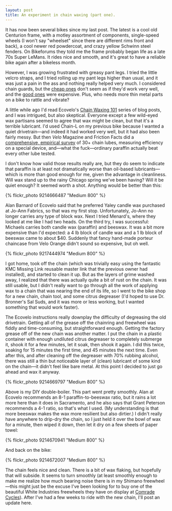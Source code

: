 ```yaml
---
layout: post
title: An experiment in chain waxing (part one).
---
```


It has now been several bikes since my last post. The latest is a cool old Centurion frame, with a motley assortment of components, single-speed wheels (I won't say "wheelset" since there are different rims front and back), a cool newer red powdercoat, and crazy yellow Schwinn steel fenders. On Bikeforums they told me the frame probably began life as a late 70s Super LeMans. It rides nice and smooth, and it's great to have a reliable bike again after a bikeless month.

However, I was growing frustrated with greasy pant legs. I tried the little velcro straps, and I tried rolling up my pant legs higher than usual, and it was just a pain in the ass and nothing really helped very much. I considered chain guards, but the <a href="http://store.velo-orange.com/index.php/accessories/chainguards-stay-protectors-kickstands/vo-alloy-chainguard.html">cheap ones</a> don't seem as if they'd work very well, and the <a href="http://store.velo-orange.com/index.php/accessories/chainguards-stay-protectors-kickstands/vo-porteur-style-chaincase.html">good ones</a> were expensive. Plus, who needs more thin metal parts on a bike to rattle and vibrate?

A little while ago I'd read Ecovelo's <a href="http://www.ecovelo.info/2011/10/10/chain-waxing-101/">Chain Waxing 101</a> series of blog posts, and I was intrigued, but also skeptical. Everyone except a few wild-eyed wax partisans seemed to agree that wax might be clean, but that it's a terrible lubricant. I'd used Chain-L on my previous bike because I wanted a quiet drivetrain&mdash;and indeed it had worked very well, but it had also been fairly messy.  But then <i>Velo</i> Magazine and Friction Facts did a <a href="http://www.friction-facts.com/test-results/free-reports/chain-lube-test">comprehensive, empirical survey</a> of 30+ chain lubes, measuring efficiency on a special device, and&mdash;what the fuck&mdash;ordinary paraffin actually beat every other lube tested.

I don't know how valid those results really are, but they do seem to indicate that paraffin is at least not dramatically worse than oil-based lubricants&mdash;which is more than good enough for me, given the advantage in cleanliness. Will wax stand up to the rainy Chicago spring we've been having? Will it be quiet enough? It seemed worth a shot. Anything would be better than this:

{% flickr_photo 9214666487 "Medium 800" %}

Alan Barnard of Ecovelo said that he preferred Yaley candle wax purchased at Jo-Ann Fabrics, so that was my first stop. Unfortunately, Jo-Ann no longer carries any type of block wax. Next I tried Menard's, where they looked at me like I had two heads. On the third try, I was successful: Michaels carries both candle wax (paraffin) and beeswax. It was a bit more expensive than I'd expected: a 4 lb block of candle wax and a 1 lb block of beeswax came to about $40. Suddenly that fancy hand-made porteur chaincase from Velo Orange didn't sound so expensive, but oh well.

{% flickr_photo 9217444974 "Medium 800" %}

I got home, took off the chain (which was trivially easy using the fantastic KMC Missing Link reusable master link that the previous owner had installed), and started to clean it up. But as the layers of grime washed away, I realized that there was actually quite a bit of rust on the chain. It was still usable, but I didn't really want to go through all the work of applying wax to a chain that was nearing the end of its life, so I went to the bike shop for a new chain, chain tool, and some citrus degreaser (I'd hoped to use Dr. Bronner's Sal Suds, and it was more or less working, but I wanted something that would work faster).

The Ecovelo instructions really downplay the difficulty of degreasing the old drivetrain. Getting all of the grease off the chainring and freewheel was fiddly and time-consuming, but straightforward enough. Getting the factory grease off of the new chain was another matter. I put the chain in a plastic container with enough undiluted citrus degreaser to completely submerge it, shook it for a few minutes, let it soak, then shook it again. I did this twice, soaking for 15 minutes the first time, and 45 minutes the next time. Even after this, and after cleaning off the degreaser with 70% rubbing alcohol, there was still a thin but noticeable layer of (clean) lubricant of some kind on the chain&mdash;it didn't feel like bare metal. At this point I decided to just go ahead and wax it anyway.

{% flickr_photo 9214669797 "Medium 800" %}

Above is my DIY double-boiler. This part went pretty smoothly. Alan at Ecovelo recommends an 8-1 paraffin-to-beeswax ratio, but it rains a lot more here than it does in Sacramento, and he also says that Grant Peterson recommends a 4-1 ratio, so that's what I used. (My understanding is that more beeswax makes the wax more resilient but also dirtier.) I didn't really have anywhere to drip-dry the chain, so I just held it over the bowl of wax for a minute, then wiped it down, then let it dry on a few sheets of paper towel:

{% flickr_photo 9214670941 "Medium 800" %}

And back on the bike:

{% flickr_photo 9214672007 "Medium 800" %}

The chain feels nice and clean. There is a bit of wax flaking, but hopefully that will subside. It seems to turn smoothly (at least smoothly enough to make me realize how much bearing noise there is in my Shimano freewheel&mdash;this might just be the excuse I've been looking for to buy one of the beautiful White Industries freewheels they have on display at <a href="http://comradecycles.com/">Comrade Cycles</a>). After I've had a few weeks to ride with the new chain, I'll post an update here.